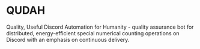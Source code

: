 # QUDAH
Quality, Useful Discord Automation for Humanity - quality assurance bot for distributed, energy-efficient special numerical counting operations on Discord with an emphasis on continuous delivery.
